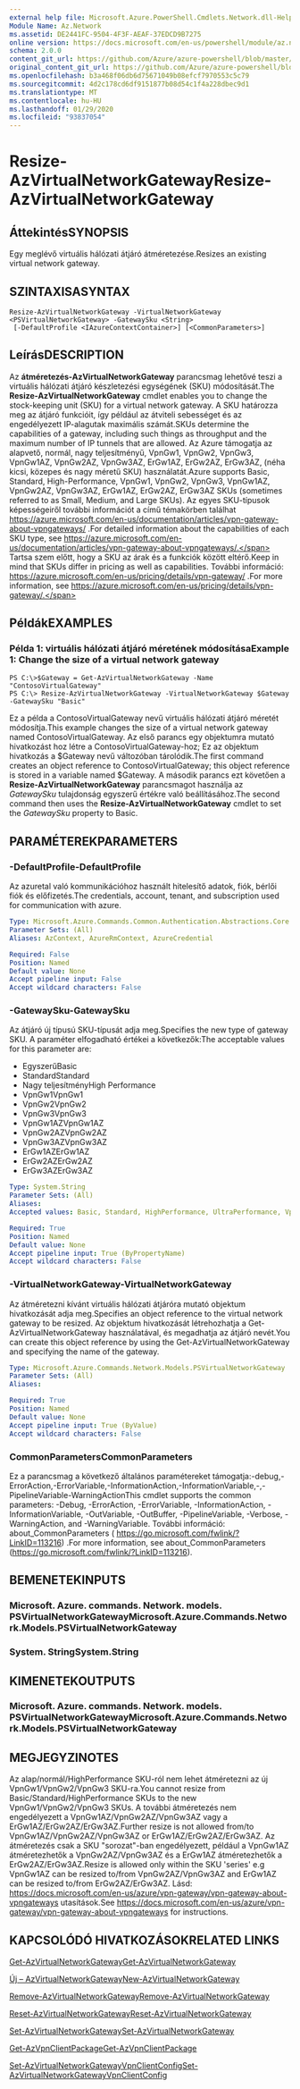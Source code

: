 ```yaml
---
external help file: Microsoft.Azure.PowerShell.Cmdlets.Network.dll-Help.xml
Module Name: Az.Network
ms.assetid: DE2441FC-9504-4F3F-AEAF-37EDCD9B7275
online version: https://docs.microsoft.com/en-us/powershell/module/az.network/resize-azvirtualnetworkgateway
schema: 2.0.0
content_git_url: https://github.com/Azure/azure-powershell/blob/master/src/Network/Network/help/Resize-AzVirtualNetworkGateway.md
original_content_git_url: https://github.com/Azure/azure-powershell/blob/master/src/Network/Network/help/Resize-AzVirtualNetworkGateway.md
ms.openlocfilehash: b3a468f06db6d75671049b08efcf7970553c5c79
ms.sourcegitcommit: 4d2c178cd6df9151877b08d54c1f4a228dbec9d1
ms.translationtype: MT
ms.contentlocale: hu-HU
ms.lasthandoff: 01/29/2020
ms.locfileid: "93837054"
---
```

# <span data-ttu-id="62370-101">Resize-AzVirtualNetworkGateway</span><span class="sxs-lookup"><span data-stu-id="62370-101">Resize-AzVirtualNetworkGateway</span></span>

## <span data-ttu-id="62370-102">Áttekintés</span><span class="sxs-lookup"><span data-stu-id="62370-102">SYNOPSIS</span></span>
<span data-ttu-id="62370-103">Egy meglévő virtuális hálózati átjáró átméretezése.</span><span class="sxs-lookup"><span data-stu-id="62370-103">Resizes an existing virtual network gateway.</span></span>

## <span data-ttu-id="62370-104">SZINTAXISA</span><span class="sxs-lookup"><span data-stu-id="62370-104">SYNTAX</span></span>

```
Resize-AzVirtualNetworkGateway -VirtualNetworkGateway <PSVirtualNetworkGateway> -GatewaySku <String>
 [-DefaultProfile <IAzureContextContainer>] [<CommonParameters>]
```

## <span data-ttu-id="62370-105">Leírás</span><span class="sxs-lookup"><span data-stu-id="62370-105">DESCRIPTION</span></span>
<span data-ttu-id="62370-106">Az **átméretezés-AzVirtualNetworkGateway** parancsmag lehetővé teszi a virtuális hálózati átjáró készletezési egységének (SKU) módosítását.</span><span class="sxs-lookup"><span data-stu-id="62370-106">The **Resize-AzVirtualNetworkGateway** cmdlet enables you to change the stock-keeping unit (SKU) for a virtual network gateway.</span></span>
<span data-ttu-id="62370-107">A SKU határozza meg az átjáró funkcióit, így például az átviteli sebességet és az engedélyezett IP-alagutak maximális számát.</span><span class="sxs-lookup"><span data-stu-id="62370-107">SKUs determine the capabilities of a gateway, including such things as throughput and the maximum number of IP tunnels that are allowed.</span></span>
<span data-ttu-id="62370-108">Az Azure támogatja az alapvető, normál, nagy teljesítményű, VpnGw1, VpnGw2, VpnGw3, VpnGw1AZ, VpnGw2AZ, VpnGw3AZ, ErGw1AZ, ErGw2AZ, ErGw3AZ, (néha kicsi, közepes és nagy méretű SKU) használatát.</span><span class="sxs-lookup"><span data-stu-id="62370-108">Azure supports Basic, Standard, High-Performance, VpnGw1, VpnGw2, VpnGw3, VpnGw1AZ, VpnGw2AZ, VpnGw3AZ, ErGw1AZ, ErGw2AZ, ErGw3AZ SKUs (sometimes referred to as Small, Medium, and Large SKUs).</span></span>
<span data-ttu-id="62370-109">Az egyes SKU-típusok képességeiről további információt a című témakörben találhat https://azure.microsoft.com/en-us/documentation/articles/vpn-gateway-about-vpngateways/ .</span><span class="sxs-lookup"><span data-stu-id="62370-109">For detailed information about the capabilities of each SKU type, see https://azure.microsoft.com/en-us/documentation/articles/vpn-gateway-about-vpngateways/.</span></span>
<span data-ttu-id="62370-110">Tartsa szem előtt, hogy a SKU az árak és a funkciók között eltérő.</span><span class="sxs-lookup"><span data-stu-id="62370-110">Keep in mind that SKUs differ in pricing as well as capabilities.</span></span>
<span data-ttu-id="62370-111">További információ: https://azure.microsoft.com/en-us/pricing/details/vpn-gateway/ .</span><span class="sxs-lookup"><span data-stu-id="62370-111">For more information, see https://azure.microsoft.com/en-us/pricing/details/vpn-gateway/.</span></span>

## <span data-ttu-id="62370-112">Példák</span><span class="sxs-lookup"><span data-stu-id="62370-112">EXAMPLES</span></span>

### <span data-ttu-id="62370-113">Példa 1: virtuális hálózati átjáró méretének módosítása</span><span class="sxs-lookup"><span data-stu-id="62370-113">Example 1: Change the size of a virtual network gateway</span></span>
```
PS C:\>$Gateway = Get-AzVirtualNetworkGateway -Name "ContosoVirtualGateway"
PS C:\> Resize-AzVirtualNetworkGateway -VirtualNetworkGateway $Gateway -GatewaySku "Basic"
```

<span data-ttu-id="62370-114">Ez a példa a ContosoVirtualGateway nevű virtuális hálózati átjáró méretét módosítja.</span><span class="sxs-lookup"><span data-stu-id="62370-114">This example changes the size of a virtual network gateway named ContosoVirtualGateway.</span></span>
<span data-ttu-id="62370-115">Az első parancs egy objektumra mutató hivatkozást hoz létre a ContosoVirtualGateway-hoz; Ez az objektum hivatkozás a $Gateway nevű változóban tárolódik.</span><span class="sxs-lookup"><span data-stu-id="62370-115">The first command creates an object reference to ContosoVirtualGateway; this object reference is stored in a variable named $Gateway.</span></span>
<span data-ttu-id="62370-116">A második parancs ezt követően a **Resize-AzVirtualNetworkGateway** parancsmagot használja az *GatewaySku* tulajdonság egyszerű értékre való beállításához.</span><span class="sxs-lookup"><span data-stu-id="62370-116">The second command then uses the **Resize-AzVirtualNetworkGateway** cmdlet to set the *GatewaySku* property to Basic.</span></span>

## <span data-ttu-id="62370-117">PARAMÉTEREK</span><span class="sxs-lookup"><span data-stu-id="62370-117">PARAMETERS</span></span>

### <span data-ttu-id="62370-118">-DefaultProfile</span><span class="sxs-lookup"><span data-stu-id="62370-118">-DefaultProfile</span></span>
<span data-ttu-id="62370-119">Az azuretal való kommunikációhoz használt hitelesítő adatok, fiók, bérlői fiók és előfizetés.</span><span class="sxs-lookup"><span data-stu-id="62370-119">The credentials, account, tenant, and subscription used for communication with azure.</span></span>

```yaml
Type: Microsoft.Azure.Commands.Common.Authentication.Abstractions.Core.IAzureContextContainer
Parameter Sets: (All)
Aliases: AzContext, AzureRmContext, AzureCredential

Required: False
Position: Named
Default value: None
Accept pipeline input: False
Accept wildcard characters: False
```

### <span data-ttu-id="62370-120">-GatewaySku</span><span class="sxs-lookup"><span data-stu-id="62370-120">-GatewaySku</span></span>
<span data-ttu-id="62370-121">Az átjáró új típusú SKU-típusát adja meg.</span><span class="sxs-lookup"><span data-stu-id="62370-121">Specifies the new type of gateway SKU.</span></span>
<span data-ttu-id="62370-122">A paraméter elfogadható értékei a következők:</span><span class="sxs-lookup"><span data-stu-id="62370-122">The acceptable values for this parameter are:</span></span>
- <span data-ttu-id="62370-123">Egyszerű</span><span class="sxs-lookup"><span data-stu-id="62370-123">Basic</span></span>
- <span data-ttu-id="62370-124">Standard</span><span class="sxs-lookup"><span data-stu-id="62370-124">Standard</span></span>
- <span data-ttu-id="62370-125">Nagy teljesítmény</span><span class="sxs-lookup"><span data-stu-id="62370-125">High Performance</span></span>
- <span data-ttu-id="62370-126">VpnGw1</span><span class="sxs-lookup"><span data-stu-id="62370-126">VpnGw1</span></span>
- <span data-ttu-id="62370-127">VpnGw2</span><span class="sxs-lookup"><span data-stu-id="62370-127">VpnGw2</span></span>
- <span data-ttu-id="62370-128">VpnGw3</span><span class="sxs-lookup"><span data-stu-id="62370-128">VpnGw3</span></span>
- <span data-ttu-id="62370-129">VpnGw1AZ</span><span class="sxs-lookup"><span data-stu-id="62370-129">VpnGw1AZ</span></span> 
- <span data-ttu-id="62370-130">VpnGw2AZ</span><span class="sxs-lookup"><span data-stu-id="62370-130">VpnGw2AZ</span></span> 
- <span data-ttu-id="62370-131">VpnGw3AZ</span><span class="sxs-lookup"><span data-stu-id="62370-131">VpnGw3AZ</span></span> 
- <span data-ttu-id="62370-132">ErGw1AZ</span><span class="sxs-lookup"><span data-stu-id="62370-132">ErGw1AZ</span></span> 
- <span data-ttu-id="62370-133">ErGw2AZ</span><span class="sxs-lookup"><span data-stu-id="62370-133">ErGw2AZ</span></span> 
- <span data-ttu-id="62370-134">ErGw3AZ</span><span class="sxs-lookup"><span data-stu-id="62370-134">ErGw3AZ</span></span> 

```yaml
Type: System.String
Parameter Sets: (All)
Aliases:
Accepted values: Basic, Standard, HighPerformance, UltraPerformance, VpnGw1, VpnGw2, VpnGw3, VpnGw1AZ, VpnGw2AZ, VpnGw3AZ, ErGw1AZ, ErGw2AZ, ErGw3AZ

Required: True
Position: Named
Default value: None
Accept pipeline input: True (ByPropertyName)
Accept wildcard characters: False
```

### <span data-ttu-id="62370-135">-VirtualNetworkGateway</span><span class="sxs-lookup"><span data-stu-id="62370-135">-VirtualNetworkGateway</span></span>
<span data-ttu-id="62370-136">Az átméretezni kívánt virtuális hálózati átjáróra mutató objektum hivatkozását adja meg.</span><span class="sxs-lookup"><span data-stu-id="62370-136">Specifies an object reference to the virtual network gateway to be resized.</span></span>
<span data-ttu-id="62370-137">Az objektum hivatkozását létrehozhatja a Get-AzVirtualNetworkGateway használatával, és megadhatja az átjáró nevét.</span><span class="sxs-lookup"><span data-stu-id="62370-137">You can create this object reference by using the Get-AzVirtualNetworkGateway and specifying the name of the gateway.</span></span>

```yaml
Type: Microsoft.Azure.Commands.Network.Models.PSVirtualNetworkGateway
Parameter Sets: (All)
Aliases:

Required: True
Position: Named
Default value: None
Accept pipeline input: True (ByValue)
Accept wildcard characters: False
```

### <span data-ttu-id="62370-138">CommonParameters</span><span class="sxs-lookup"><span data-stu-id="62370-138">CommonParameters</span></span>
<span data-ttu-id="62370-139">Ez a parancsmag a következő általános paramétereket támogatja:-debug,-ErrorAction,-ErrorVariable,-InformationAction,-InformationVariable,-,-PipelineVariable-WarningAction</span><span class="sxs-lookup"><span data-stu-id="62370-139">This cmdlet supports the common parameters: -Debug, -ErrorAction, -ErrorVariable, -InformationAction, -InformationVariable, -OutVariable, -OutBuffer, -PipelineVariable, -Verbose, -WarningAction, and -WarningVariable.</span></span> <span data-ttu-id="62370-140">További információ: about_CommonParameters ( https://go.microsoft.com/fwlink/?LinkID=113216) .</span><span class="sxs-lookup"><span data-stu-id="62370-140">For more information, see about_CommonParameters (https://go.microsoft.com/fwlink/?LinkID=113216).</span></span>

## <span data-ttu-id="62370-141">BEMENETEK</span><span class="sxs-lookup"><span data-stu-id="62370-141">INPUTS</span></span>

### <span data-ttu-id="62370-142">Microsoft. Azure. commands. Network. models. PSVirtualNetworkGateway</span><span class="sxs-lookup"><span data-stu-id="62370-142">Microsoft.Azure.Commands.Network.Models.PSVirtualNetworkGateway</span></span>

### <span data-ttu-id="62370-143">System. String</span><span class="sxs-lookup"><span data-stu-id="62370-143">System.String</span></span>

## <span data-ttu-id="62370-144">KIMENETEK</span><span class="sxs-lookup"><span data-stu-id="62370-144">OUTPUTS</span></span>

### <span data-ttu-id="62370-145">Microsoft. Azure. commands. Network. models. PSVirtualNetworkGateway</span><span class="sxs-lookup"><span data-stu-id="62370-145">Microsoft.Azure.Commands.Network.Models.PSVirtualNetworkGateway</span></span>

## <span data-ttu-id="62370-146">MEGJEGYZI</span><span class="sxs-lookup"><span data-stu-id="62370-146">NOTES</span></span>
<span data-ttu-id="62370-147">Az alap/normál/HighPerformance SKU-ról nem lehet átméretezni az új VpnGw1/VpnGw2/VpnGw3 SKU-ra.</span><span class="sxs-lookup"><span data-stu-id="62370-147">You cannot resize from Basic/Standard/HighPerformance SKUs to the new VpnGw1/VpnGw2/VpnGw3 SKUs.</span></span> <span data-ttu-id="62370-148">A további átméretezés nem engedélyezett a VpnGw1AZ/VpnGw2AZ/VpnGw3AZ vagy a ErGw1AZ/ErGw2AZ/ErGw3AZ.</span><span class="sxs-lookup"><span data-stu-id="62370-148">Further resize is not allowed from/to VpnGw1AZ/VpnGw2AZ/VpnGw3AZ or ErGw1AZ/ErGw2AZ/ErGw3AZ.</span></span> <span data-ttu-id="62370-149">Az átméretezés csak a SKU "sorozat"-ban engedélyezett, például a VpnGw1AZ átméretezhetők a VpnGw2AZ/VpnGw3AZ és a ErGw1AZ átméretezhetők a ErGw2AZ/ErGw3AZ.</span><span class="sxs-lookup"><span data-stu-id="62370-149">Resize is allowed only within the SKU 'series' e.g VpnGw1AZ can be resized to/from VpnGw2AZ/VpnGw3AZ and ErGw1AZ can be resized to/from ErGw2AZ/ErGw3AZ.</span></span> <span data-ttu-id="62370-150">Lásd: https://docs.microsoft.com/en-us/azure/vpn-gateway/vpn-gateway-about-vpngateways utasítások.</span><span class="sxs-lookup"><span data-stu-id="62370-150">See https://docs.microsoft.com/en-us/azure/vpn-gateway/vpn-gateway-about-vpngateways for instructions.</span></span>

## <span data-ttu-id="62370-151">KAPCSOLÓDÓ HIVATKOZÁSOK</span><span class="sxs-lookup"><span data-stu-id="62370-151">RELATED LINKS</span></span>

[<span data-ttu-id="62370-152">Get-AzVirtualNetworkGateway</span><span class="sxs-lookup"><span data-stu-id="62370-152">Get-AzVirtualNetworkGateway</span></span>](./Get-AzVirtualNetworkGateway.md)

[<span data-ttu-id="62370-153">Új – AzVirtualNetworkGateway</span><span class="sxs-lookup"><span data-stu-id="62370-153">New-AzVirtualNetworkGateway</span></span>](./New-AzVirtualNetworkGateway.md)

[<span data-ttu-id="62370-154">Remove-AzVirtualNetworkGateway</span><span class="sxs-lookup"><span data-stu-id="62370-154">Remove-AzVirtualNetworkGateway</span></span>](./Remove-AzVirtualNetworkGateway.md)

[<span data-ttu-id="62370-155">Reset-AzVirtualNetworkGateway</span><span class="sxs-lookup"><span data-stu-id="62370-155">Reset-AzVirtualNetworkGateway</span></span>](./Reset-AzVirtualNetworkGateway.md)

[<span data-ttu-id="62370-156">Set-AzVirtualNetworkGateway</span><span class="sxs-lookup"><span data-stu-id="62370-156">Set-AzVirtualNetworkGateway</span></span>](./Set-AzVirtualNetworkGateway.md)

[<span data-ttu-id="62370-157">Get-AzVpnClientPackage</span><span class="sxs-lookup"><span data-stu-id="62370-157">Get-AzVpnClientPackage</span></span>](./Get-AzVpnClientPackage.md)

[<span data-ttu-id="62370-158">Set-AzVirtualNetworkGatewayVpnClientConfig</span><span class="sxs-lookup"><span data-stu-id="62370-158">Set-AzVirtualNetworkGatewayVpnClientConfig</span></span>](./Set-AzVirtualNetworkGatewayVpnClientConfig.md)
